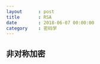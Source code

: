 ```yaml
---
layout      : post
title       : RSA
date        : 2018-06-07 00:00:00
category    : 密码学
---
```



## 非对称加密

